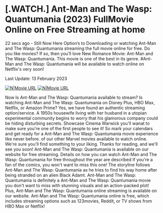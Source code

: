 # [.WATCH.] Ant-Man and The Wasp: Quantumania (2023) FullMovie Online on Free Streaming at home

22 secs ago - Still Now Here Option’s to Downloading or watching Ant-Man and The Wasp: Quantumania streaming the full movie online for free. Do you like movies? If so, then you’ll love New Romance Movie: Ant-Man and The Wasp: Quantumania. This movie is one of the best in its genre. #Ant-Man and The Wasp: Quantumania will be available to watch online on Netflix's very soon!

Last Update: 13 February 2023

[![N|Movie URL](https://i.imgur.com/Hn04Rc6.jpeg)](http://film.tubeflix.stream/movie/640146/ant-man-and-the-wasp-quantumania) [![N|Movie URL](https://i.imgur.com/LE5LPEe.jpeg)](http://film.tubeflix.stream/movie/640146/ant-man-and-the-wasp-quantumania)


Now Is Ant-Man and The Wasp: Quantumania available to stream? Is watching Ant-Man and The Wasp: Quantumania on Disney Plus, HBO Max, Netflix, or Amazon Prime? Yes, we have found an authentic streaming option/service. A 1950s housewife living with her husband in a utopian experimental community begins to worry that his glamorous company could be hiding disturbing secrets.
Showcase Cinema Warwick you'll wanat to make sure you're one of the first people to see it! So mark your calendars and get ready for a Ant-Man and The Wasp: Quantumania movie experience like never before. of our other Marvel movies available to watch online. We're sure you'll find something to your liking. Thanks for reading, and we'll see you soon! Ant-Man and The Wasp: Quantumania is available on our website for free streaming. Details on how you can watch Ant-Man and The Wasp: Quantumania for free throughout the year are described
If you're a fan of the comics, you won't want to miss this one! The storyline follows Ant-Man and The Wasp: Quantumania as he tries to find his way home after being stranded on an alien Black Adamt. Ant-Man and The Wasp: Quantumania is definitely a Ant-Man and The Wasp: Quantumania movie you don't want to miss with stunning visuals and an action-packed plot! Plus, Ant-Man and The Wasp: Quantumania online streaming is available on our website. Ant-Man and The Wasp: Quantumania online is free, which includes streaming options such as 123movies, Reddit, or TV shows from HBO Max or Netflix!

